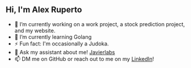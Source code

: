 ## Hi, I'm Alex Ruperto

- 🔭 I’m currently working on a work project, a stock prediction project, and my website.
- 🌱 I’m currently learning Golang
- ⚡ Fun fact: I'm occasionally a Judoka.
- 💬 Ask my assistant about me! [Javierlabs](https://javierlabs.com/about)
- 📫 DM me on GitHub or reach out to me on my [LinkedIn](https://www.linkedin.com/in/alex-j-ruperto/)!
